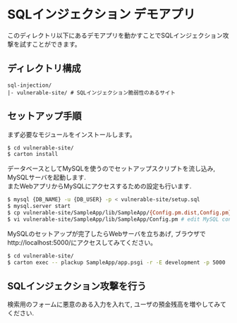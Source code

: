 SQLインジェクション デモアプリ
================================
このディレクトリ以下にあるデモアプリを動かすことでSQLインジェクション攻撃を試すことができます。

ディレクトリ構成
---------------
```
sql-injection/
|- vulnerable-site/ # SQLインジェクション脆弱性のあるサイト
```

セットアップ手順
---------------
まず必要なモジュールをインストールします。
```sh
$ cd vulnerable-site/
$ carton install
```

データベースとしてMySQLを使うのでセットアップスクリプトを流し込み, MySQLサーバを起動します.  
またWebアプリからMySQLにアクセスするための設定も行います.
```sh
$ mysql {DB_NAME} -u {DB_USER} -p < vulnerable-site/setup.sql
$ mysql.server start
$ cp vulnerable-site/SampleApp/lib/SampleApp/{Config.pm.dist,Config.pm}
$ vi vulnerable-site/SampleApp/lib/SampleApp/Config.pm # edit MySQL configurations
```

MySQLのセットアップが完了したらWebサーバを立ちあげ, ブラウザでhttp://localhost:5000/にアクセスしてみてください。

```sh
$ cd vulnerable-site/
$ carton exec -- plackup SampleApp/app.psgi -r -E development -p 5000
```

SQLインジェクション攻撃を行う
-----------------------------
検索用のフォームに悪意のある入力を入れて, ユーザの預金残高を増やしてみてください.
